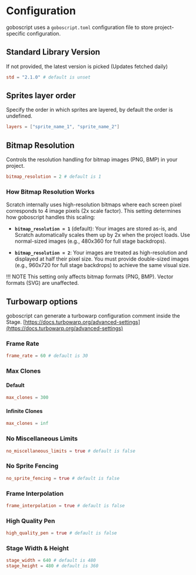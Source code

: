 # Configuration

goboscript uses a `goboscript.toml` configuration file to store project-specific
configuration.

## Standard Library Version

If not provided, the latest version is picked (Updates fetched daily)

```toml
std = "2.1.0" # default is unset
```

## Sprites layer order

Specify the order in which sprites are layered, by default the order is undefined.

```toml
layers = ["sprite_name_1", "sprite_name_2"]
```

## Bitmap Resolution

Controls the resolution handling for bitmap images (PNG, BMP) in your project.

```toml
bitmap_resolution = 2 # default is 1
```

### How Bitmap Resolution Works

Scratch internally uses high-resolution bitmaps where each screen pixel corresponds to 4 image pixels (2x scale factor). This setting determines how goboscript handles this scaling:

- **`bitmap_resolution = 1`** (default): Your images are stored as-is, and Scratch automatically scales them up by 2x when the project loads. Use normal-sized images (e.g., 480x360 for full stage backdrops).

- **`bitmap_resolution = 2`**: Your images are treated as high-resolution and displayed at half their pixel size. You must provide double-sized images (e.g., 960x720 for full stage backdrops) to achieve the same visual size.

!!! NOTE
    This setting only affects bitmap formats (PNG, BMP). Vector formats (SVG) are unaffected.

## Turbowarp options

goboscript can generate a turbowarp configuration comment inside the Stage.
[https://docs.turbowarp.org/advanced-settings](https://docs.turbowarp.org/advanced-settings)

### Frame Rate

```toml
frame_rate = 60 # default is 30
```

### Max Clones

#### Default

```toml
max_clones = 300
```

#### Infinite Clones

```toml
max_clones = inf
```

### No Miscellaneous Limits

```toml
no_miscellaneous_limits = true # default is false
```

### No Sprite Fencing

```toml
no_sprite_fencing = true # default is false
```

### Frame Interpolation

```toml
frame_interpolation = true # default is false
```

### High Quality Pen

```toml
high_quality_pen = true # default is false
```

### Stage Width & Height

```toml
stage_width = 640 # default is 480
stage_height = 480 # default is 360
```

